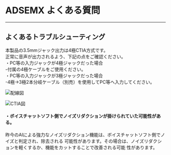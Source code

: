 # ADSEMX よくある質問

---

## よくあるトラブルシューティング

本製品の3.5mmジャック出力は4極CTIA方式です。   
正常に音声が出力されるよう、下記の点をご確認ください。   
・PC等の入力ジャックが4極ジャックだった場合    
-付属の4極ケーブルをご使用ください。   
・PC等の入力ジャックが3極ジャックだった場合   
-4極→3極2本分岐ケーブル（別売）を使用してPC等へ入力してください。  

![配線図](https://sp-ao.shortpixel.ai/client/to_auto,q_glossy,ret_img,w_1000/https://bit-trade-one.co.jp/wp/wp-content/uploads/2023/04/%E6%8E%A5%E7%B6%9A%E5%9B%B3.jpg)

![CTIA図](https://sp-ao.shortpixel.ai/client/to_auto,q_glossy,ret_img,w_800/https://bit-trade-one.co.jp/wp/wp-content/uploads/2023/04/ADSEMX-%E4%B8%AD%E7%B4%99G_130x297mm%EF%BC%8F%E4%B8%8A107%E6%8A%98_FIX-OL.png)

#### ・ボイスチャットソフト側でノイズリダクションが掛けられていた可能性がある。
昨今のAIによる強力なノイズリダクション機能は、ボイスチャットソフト側でノイズと判定され、除去される
可能性があります。その場合は、ノイズリダクションを軽くするか、機能をカットすることで改善される可能
性があります。
